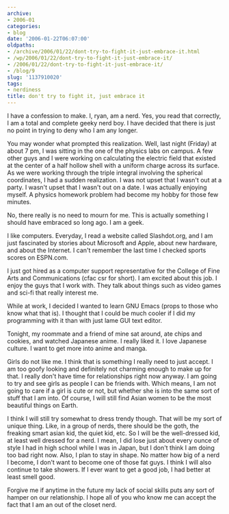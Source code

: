 ```yaml
---
archive:
- 2006-01
categories:
- blog
date: '2006-01-22T06:07:00'
oldpaths:
- /archive/2006/01/22/dont-try-to-fight-it-just-embrace-it.html
- /wp/2006/01/22/dont-try-to-fight-it-just-embrace-it/
- /2006/01/22/dont-try-to-fight-it-just-embrace-it/
- /blog/9
slug: '1137910020'
tags:
- nerdiness
title: don't try to fight it, just embrace it
---
```


I have a confession to make. I, ryan, am a nerd. Yes, you read that
correctly, I am a total and complete geeky nerd boy. I have decided that
there is just no point in trying to deny who I am any longer.

You may wonder what prompted this realization. Well, last night (Friday)
at about 7 pm, I was sitting in the one of the physics labs on campus.
A few other guys and I were working on calculating the electric field that
existed at the center of a half hollow shell with a uniform charge across
its surface. As we were working through the triple integral involving the
spherical coordinates, I had a sudden realization. I was not upset that
I wasn't out at a party. I wasn't upset that I wasn't out on a date. I was
actually enjoying myself. A physics homework problem had become my hobby
for those few minutes.

No, there really is no need to mourn for me. This is actually something
I should have embraced so long ago. I am a geek.

I like computers. Everyday, I read a website called Slashdot.org, and I am
just fascinated by stories about Microsoft and Apple, about new hardware,
and about the Internet. I can't remember the last time I checked sports
scores on ESPN.com.

I just got hired as a computer support representative for the College of
Fine Arts and Communications (cfac csr for short). I am excited about this
job. I enjoy the guys that I work with. They talk about things such as
video games and sci-fi that really interest me.

While at work, I decided I wanted to learn GNU Emacs (props to those who
know what that is). I thought that I could be much cooler if I did my
programming with it than with just lame GUI text editor.

Tonight, my roommate and a friend of mine sat around, ate chips and
cookies, and watched Japanese anime. I really liked it. I love Japanese
culture. I want to get more into anime and manga.

Girls do not like me. I think that is something I really need to just
accept. I am too goofy looking and definitely not charming enough to make
up for that. I really don't have time for relationships right now anyway.
I am going to try and see girls as people I can be friends with. Which
means, I am not going to care if a girl is cute or not, but whether she is
into the same sort of stuff that I am into. Of course, I will still find
Asian women to be the most beautiful things on Earth.

I think I will still try somewhat to dress trendy though. That will be my
sort of unique thing. Like, in a group of nerds, there should be the goth,
the freaking smart asian kid, the quiet kid, etc. So I will be the
well-dressed kid, at least well dressed for a nerd. I mean, I did lose
just about every ounce of style I had in high school while I was in Japan,
but I don't think I am doing too bad right now. Also, I plan to stay in
shape. No matter how big of a nerd I become, I don't want to become one of
those fat guys. I think I will also continue to take showers. If I ever
want to get a good job, I had better at least smell good.

Forgive me if anytime in the future my lack of social skills puts any sort
of hamper on our relationship. I hope all of you who know me can accept
the fact that I am an out of the closet nerd.

